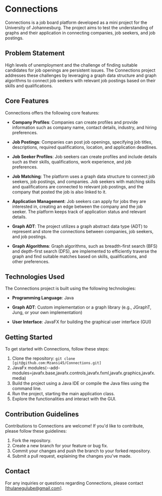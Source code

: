 # Connections

Connections is a job board platform developed as a mini project for the University of Johannesburg. The project aims to test the understanding of graphs and their application in connecting companies, job seekers, and job postings.

## Problem Statement

High levels of unemployment and the challenge of finding suitable candidates for job openings are persistent issues. The Connections project addresses these challenges by leveraging a graph data structure and graph algorithms to connect job seekers with relevant job postings based on their skills and qualifications.

## Core Features

Connections offers the following core features:

- **Company Profiles**: Companies can create profiles and provide information such as company name, contact details, industry, and hiring preferences.

- **Job Postings**: Companies can post job openings, specifying job titles, descriptions, required qualifications, location, and application deadlines.

- **Job Seeker Profiles**: Job seekers can create profiles and include details such as their skills, qualifications, work experience, and job preferences.

- **Job Matching**: The platform uses a graph data structure to connect job seekers, job postings, and companies. Job seekers with matching skills and qualifications are connected to relevant job postings, and the company that posted the job is also linked to it.

- **Application Management**: Job seekers can apply for jobs they are interested in, creating an edge between the company and the job seeker. The platform keeps track of application status and relevant details.

- **Graph ADT**: The project utilizes a graph abstract data type (ADT) to represent and store the connections between companies, job seekers, and job postings.

- **Graph Algorithms**: Graph algorithms, such as breadth-first search (BFS) and depth-first search (DFS), are implemented to efficiently traverse the graph and find suitable matches based on skills, qualifications, and other preferences.

## Technologies Used

The Connections project is built using the following technologies:

- **Programming Language**: Java

- **Graph ADT**: Custom implementation or a graph library (e.g., JGraphT, Jung, or your own implementation)

- **User Interface**: JavaFX for building the graphical user interface (GUI)

## Getting Started

To get started with Connections, follow these steps:

1. Clone the repository: `git clone [git@github.com:Mzansi45/Connections.git]`
2. JavaFx modules(--add-modules=javafx.base,javafx.controls,javafx.fxml,javafx.graphics,javafx.media)
3. Build the project using a Java IDE or compile the Java files using the command line.
4. Run the project, starting the main application class.
5. Explore the functionalities and interact with the GUI.

## Contribution Guidelines

Contributions to Connections are welcome! If you'd like to contribute, please follow these guidelines:

1. Fork the repository.
2. Create a new branch for your feature or bug fix.
3. Commit your changes and push the branch to your forked repository.
4. Submit a pull request, explaining the changes you've made.

## Contact

For any inquiries or questions regarding Connections, please contact [thulanegulube@gmail.com].

